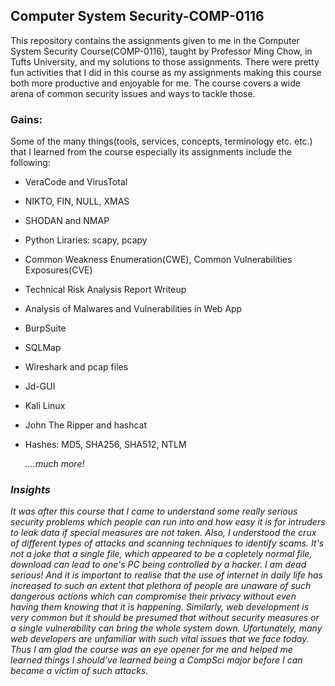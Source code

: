 ##  **Computer System Security-COMP-0116**
This repository contains the assignments given to me in the Computer System Security Course(COMP-0116), taught by Professor Ming Chow, in Tufts University, and my solutions to those assignments. There were pretty fun activities that I did in this course as my assignments making this course both more productive and enjoyable for me. The course covers a wide arena of common security issues and ways to tackle those.

### Gains:
Some of the many things(tools, services, concepts, terminology etc. etc.) that I learned from the course especially its assignments include the following:

- VeraCode and VirusTotal
- NIKTO, FIN, NULL, XMAS
- SHODAN and NMAP
- Python Liraries: scapy, pcapy
- Common Weakness Enumeration(CWE), Common Vulnerabilities Exposures(CVE)
- Technical Risk Analysis Report Writeup
- Analysis of Malwares and Vulnerabilities in Web App
- BurpSuite
- SQLMap
- Wireshark and pcap files
- Jd-GUI
- Kali Linux
- John The Ripper and hashcat
- Hashes: MD5, SHA256, SHA512, NTLM

  <em>....much more!<em>


### Insights
It was after this course that I came to understand some really serious security problems which people can run into and how easy it is for intruders to leak data if special measures are not taken. Also, I understood the crux of different types of attacks and scanning techniques to identify scams. 
It's not a joke that a single file, which appeared to be a copletely normal file, download can lead to one's PC being controlled by a hacker. I am dead serious! And it is important to realise that the use of internet in daily life has increased to such an extent that plethora of people are unaware of such dangerous actions which can compromise their privacy without even having them knowing that it is happening. Similarly, web development is very common but it should be presumed that without security measures or a single vulnerability can bring the whole system down. Ufortunately, many web developers are unfamiliar with such vital issues that we face today. Thus I am glad the course was an eye opener for me and helped me learned things I should've learned being a CompSci major before I can became a victim of such attacks.
